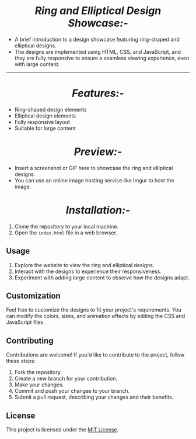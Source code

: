 <h1 align="center"><i> Ring and Elliptical Design Showcase:-</i></h1>

- A brief introduction to a design showcase featuring ring-shaped and elliptical designs.
- The designs are implemented using HTML, CSS, and JavaScript, and they are fully responsive to ensure a seamless viewing experience, even with large content.
<hr>
<h1 align="center"><i> Features:-</i></h1>

- Ring-shaped design elements
- Elliptical design elements
- Fully responsive layout
- Suitable for large content

<h1 align="center"><i> Preview:-</i></h1>

- Insert a screenshot or GIF here to showcase the ring and elliptical designs.
- You can use an online image hosting service like Imgur to host the image.

<h1 align="center"><i>Installation:-</i></h1>

1. Clone the repository to your local machine.
2. Open the `index.html` file in a web browser.

## Usage

1. Explore the website to view the ring and elliptical designs.
2. Interact with the designs to experience their responsiveness.
3. Experiment with adding large content to observe how the designs adapt.

## Customization

Feel free to customize the designs to fit your project's requirements. You can modify the colors, sizes, and animation effects by editing the CSS and JavaScript files.

## Contributing

Contributions are welcome! If you'd like to contribute to the project, follow these steps:

1. Fork the repository.
2. Create a new branch for your contribution.
3. Make your changes.
4. Commit and push your changes to your branch.
5. Submit a pull request, describing your changes and their benefits.

## License

This project is licensed under the [MIT License](LICENSE).

